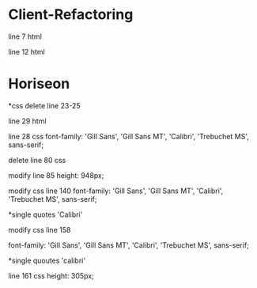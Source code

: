 # Client-Refactoring

line 7 html
<title>Horiseon</title>

line 12 html

<h1>Horiseon</h1>

*css delete line 23-25

line 29 html
<div id="search-engine-optimization" class = "search-engine-optimization">


line 28 css
font-family: 'Gill Sans', 'Gill Sans MT', 'Calibri', 'Trebuchet MS', sans-serif;

delete line 80 css

modify line 85
height: 948px;


modify css line 140
font-family: 'Gill Sans', 'Gill Sans MT', 'Calibri', 'Trebuchet MS', sans-serif;

*single quotes 'Calibri'

modify css line 158

font-family: 'Gill Sans', 'Gill Sans MT', 'Calibri', 'Trebuchet MS', sans-serif;

*single quoutes 
'calibri'

line 161 css
height: 305px;
